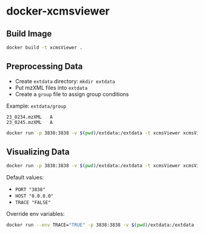 # docker-xcmsviewer

## Build Image

```bash
docker build -t xcmsViewer .
```

## Preprocessing Data

- Create `extdata` directory: `mkdir extdata`
- Put mzXML files into `extdata`
- Create a `group` file to assign group conditions

Example: `extdata/group`

```tsv
23_0234.mzXML   A  
23_0245.mzXML   A
```

```bash
docker run -p 3838:3838 -v $(pwd)/extdata:/extdata -t xcmsViewer xcmsViewer_preprocess.R
```
## Visualizing Data
```bash
docker run -p 3838:3838 -v $(pwd)/extdata:/extdata -t xcmsViewer xcmsViewer.R
```
Default values:
- `PORT "3838"`
- `HOST "0.0.0.0"`
- `TRACE "FALSE"`

Override env variables:

```bash
docker run --env TRACE="TRUE" -p 3838:3838 -v $(pwd)/extdata:/extdata -t xcmsViewer xcmsViewer.R
```
